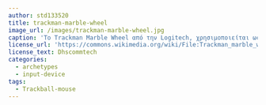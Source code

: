 ```yaml
---
author: std133520
title: trackman-marble-wheel 
image_url: /images/trackman-marble-wheel.jpg
caption: 'Το Trackman Marble Wheel από την Logitech, χρησιμοποιείται ως εναλλακτική μέθοδος διάδρασης, μεταφέροντας στην ουσία την ροδέλα από το κάτω μέρος του ποντικιού στον αντίχειρα. Έτσι, θυσιάζοντας την ταχύτητα απόκρισης του κέρσορα, αύξησε σε μεγάλο βαθμό την ακρίβεια του. Ταυτόχρονα μείωσε την καταπόνηση του καρπού και έδωσε την δυνατότητα χρήσης πέραν της επίπεδης επιφάνειας, καθιστώντας το καταλληλότερο για χρήστες με κινητικές δυσκολίες καθώς και για εφαρμογές που απαιτούν μεγαλύτερη ακρίβεια. '
license_url: 'https://commons.wikimedia.org/wiki/File:Trackman_marble_wheel.JPG'
license_text: Dhscommtech
categories:
  - archetypes
  - input-device
tags:
  - Trackball-mouse
---
```

